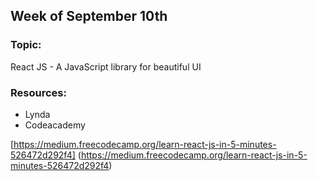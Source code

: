 ## Week of September 10th

### Topic:
React JS - A JavaScript library for beautiful UI

### Resources:
- Lynda
- Codeacademy

[https://medium.freecodecamp.org/learn-react-js-in-5-minutes-526472d292f4]
(https://medium.freecodecamp.org/learn-react-js-in-5-minutes-526472d292f4)
